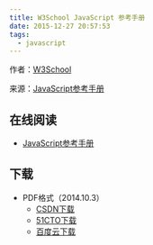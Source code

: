 ```yaml
---
title: W3School JavaScript 参考手册
date: 2015-12-27 20:57:53
tags:
  - javascript
---
```


作者：[W3School](http://www.w3cschool.cc)

来源：[JavaScript参考手册](http://www.w3cschool.cc/jsref/jsref-tutorial.html)

<!--more-->

## 在线阅读 ##

* [JavaScript参考手册](http://www.w3cschool.cc/jsref/jsref-tutorial.html)

## 下载 ##

* PDF格式（2014.10.3）
  * [CSDN下载](http://download.csdn.net/detail/wizardforcel/8000335)
  * [51CTO下载](http://down.51cto.com/data/1879731)
  * [百度云下载](http://pan.baidu.com/s/1i3kXrvB)
